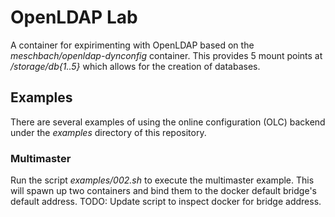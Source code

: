 # OpenLDAP Lab
A container for expirimenting with OpenLDAP based on the *meschbach/openldap-dynconfig* container.  This provides 5 mount points at */storage/db{1..5}* which allows for the creation of databases.

## Examples
There are several examples of using the online configuration (OLC) backend under the *examples* directory of this repository.

### Multimaster
Run the script *examples/002.sh* to execute the multimaster example.  This will spawn up two containers and bind them to the docker default bridge's default address.  TODO: Update script to inspect docker for bridge address.
